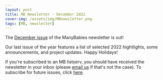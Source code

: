 ```yaml
---
layout: post
title: MB Newsletter - December 2022
cover-img: /assets/img/MBnewsletter.png
tags: [MB, newsletter]
---
```


The [December issue](https://mailchi.mp/ac1d6bd6718a/mb-newsletter-dec2022) of the ManyBabies newsletter is out! 

Our last issue of the year features a list of selected 2022 hightlights, some announcements, and project updates. Happy Holidays! 

If you're subscribed to an MB listserv, you should have received the newsletter in your inbox (please [email us](mailto:manybabiesconsortium@gmail.com) if that's not the case). To subscribe for future issues, click [here](https://t.co/7zxifYO7qN?amp=1).
